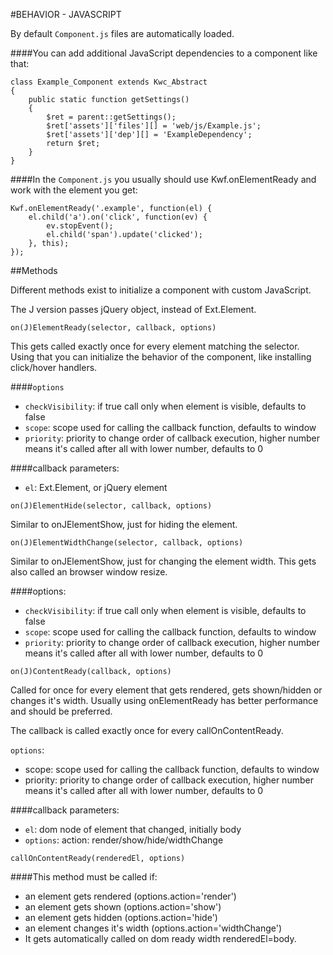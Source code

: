#BEHAVIOR - JAVASCRIPT

By default `Component.js` files are automatically loaded.

####You can add additional JavaScript dependencies to a component like that:

    class Example_Component extends Kwc_Abstract
    {
        public static function getSettings()
        {
            $ret = parent::getSettings();
            $ret['assets']['files'][] = 'web/js/Example.js';
            $ret['assets']['dep'][] = 'ExampleDependency';
            return $ret;
        }
    }
    
####In the `Component.js` you usually should use Kwf.onElementReady and work with the element you get:

    Kwf.onElementReady('.example', function(el) {
        el.child('a').on('click', function(ev) {
            ev.stopEvent();
            el.child('span').update('clicked');
        }, this);
    });
    
    
##Methods

Different methods exist to initialize a component with custom JavaScript.

The J version passes jQuery object, instead of Ext.Element.

`on(J)ElementReady(selector, callback, options)`

This gets called exactly once for every element matching the selector. 
Using that you can initialize the behavior of the component, like installing click/hover handlers.

####`options`

* `checkVisibility`: if true call only when element is visible, defaults to false
* `scope`: scope used for calling the callback function, defaults to window
* `priority`: priority to change order of callback execution, higher number means it's called after all with lower number, 
    defaults to 0
    
####callback parameters:

* `el`: Ext.Element, or jQuery element



`on(J)ElementHide(selector, callback, options)`

Similar to onJElementShow, just for hiding the element.

`on(J)ElementWidthChange(selector, callback, options)`

Similar to onJElementShow, just for changing the element width. This gets also called an browser window resize.

####options:

* `checkVisibility`: if true call only when element is visible, defaults to false
* `scope`: scope used for calling the callback function, defaults to window
* `priority`: priority to change order of callback execution, higher number means it's called after all with lower number, defaults to 0

`on(J)ContentReady(callback, options)`

Called for once for every element that gets rendered, gets shown/hidden or changes it's width. Usually using onElementReady has better performance and should be preferred.

The callback is called exactly once for every callOnContentReady.

`options`:

* scope: scope used for calling the callback function, defaults to window
* priority: priority to change order of callback execution, higher number means it's called after all with lower number, defaults to 0

####callback parameters:

* `el`: dom node of element that changed, initially body
* `options`: action: render/show/hide/widthChange


`callOnContentReady(renderedEl, options)`

####This method must be called if:

* an element gets rendered (options.action='render')
* an element gets shown (options.action='show')
* an element gets hidden (options.action='hide')
* an element changes it's width (options.action='widthChange')
* It gets automatically called on dom ready width renderedEl=body.


